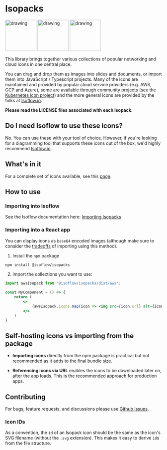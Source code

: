 # Isopacks

<div style={{ display: 'flex' }}>
<img src="https://raw.githubusercontent.com/markmanx/isoflow/main/src/isopacks/networking/icons/server.svg" alt="drawing" width="100"/>
<img src="https://raw.githubusercontent.com/markmanx/isoflow/main/src/isopacks/networking/icons/storage.svg" alt="drawing" width="100"/>
<img src="https://raw.githubusercontent.com/markmanx/isoflow/main/src/isopacks/networking/icons/switch.svg" alt="drawing" width="100"/>
</div>

This library brings together various collections of popular networking and cloud icons in one central place.  

You can drag and drop them as images into slides and documents, or import them into JavaScript / Typescript projects.  Many of the icons are maintained and provided by popular cloud service providers (e.g. AWS, GCP and Azure), some are available through community projects (see the [Kubernetes icon project](https://github.com/kubernetes/community/tree/master/icons)) and the more general icons are provided by the folks at [Isoflow.io](https://isoflow.io).

**Please read the LICENSE files associated with each Isopack**.

## Do I need Isoflow to use these icons?
No.  You can use these with your tool of choice.  However, if you're looking for a diagramming tool that supports these icons out of the box, we'd highly recommend [Isoflow.io](https://isoflow.io).

## What's in it
For a complete set of icons available, see this [page](https://v2.isoflow.io/docs/isopacks-reference).

## How to use

### Importing into Isoflow
See the Isoflow documentation here: [Importing Isopacks](https://v2.isoflow.io/docs/isopacks)

### Importing into a React app
You can display icons as `base64` encoded images (although make sure to consider the [tradeoffs](#self-hosting-icons-vs-importing-from-the-package) of importing using this method).

1. Install the `npm` package
```bash
npm install @isoflow/isopacks
```

2. Import the collections you want to use:

```jsx
import awsIsopack from '@isoflow/isopacks/dist/aws';

const MyComponent = () => {
    return (
        <>
            {awsIsopack.icons.map(icon => <img src={icon.url} alt={icon.name} />)}
        </>
    )
}
```

## Self-hosting icons vs importing from the package

- **Importing icons** directly from the npm package is practical but not recommended as it adds to the final bundle size.

- **Referencing icons via URL** enables the icons to be downloaded later on, after the app loads.  This is the recommended approach for production apps.

## Contributing

For bugs, feature requests, and discussions please use [Github Issues](https://github.com/markmanx/isopacks/issues).

### Icon IDs

As a convention, the `id` of an Isopack icon should be the same as the icon's SVG filename (without the `.svg` extension).
This makes it easy to derive `id`s from the file structure.
